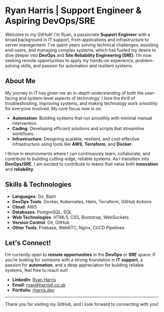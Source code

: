# Ryan Harris | Support Engineer & Aspiring DevOps/SRE

Welcome to my GitHub! I'm Ryan, a passionate **Support Engineer** with a broad background in IT support, from applications and infrastructure to server management. I've spent years solving technical challenges, assisting end-users, and managing complex systems, which has fueled my desire to dive deeper into **DevOps** and **Site Reliability Engineering (SRE)**. I’m now seeking remote opportunities to apply my hands-on experience, problem-solving skills, and passion for automation and resilient systems.

## About Me

My journey in IT has given me an in-depth understanding of both the user-facing and system-level aspects of technology. I love the thrill of troubleshooting, improving systems, and making technology work smoothly for everyone involved. My core focus now is on:

- **Automation**: Building systems that run smoothly with minimal manual intervention.
- **Coding**: Developing efficient solutions and scripts that streamline workflows.
- **Infrastructure**: Designing scalable, resilient, and cost-effective infrastructure using tools like **AWS**, **Terraform**, and **Docker**.

I thrive in environments where I can continuously learn, collaborate, and contribute to building cutting-edge, reliable systems. As I transition into **DevOps/SRE**, I am excited to contribute to teams that value both **innovation** and **reliability**.

## Skills & Technologies

- **Languages**: Go, Bash
- **DevOps Tools**: Docker, Kubernetes, Helm, Terraform, GitHub Actions
- **Cloud**: AWS
- **Databases**: PostgreSQL, SQL
- **Web Technologies**: HTML5, CSS, Bootstrap, WebSockets
- **Version Control**: Git, GitHub
- **Other Tools**: Firebase, WebRTC, Nginx, CI/CD Pipelines


## Let's Connect!

I’m currently open to **remote opportunities** in the **DevOps** or **SRE** space. If you’re looking for someone with a strong foundation in **IT support**, a passion for **automation**, and a deep appreciation for building reliable systems, feel free to reach out!

- **LinkedIn**: [Ryan Harris](https://www.linkedin.com/in/ryanharrisit)
- **Email**: [ryan@harrisit.co.uk](mailto:ryan@harrisit.co.uk)
- **Portfolio**: [rharris.dev](https://rharris.dev)

---

Thank you for visiting my GitHub, and I look forward to connecting with you!
